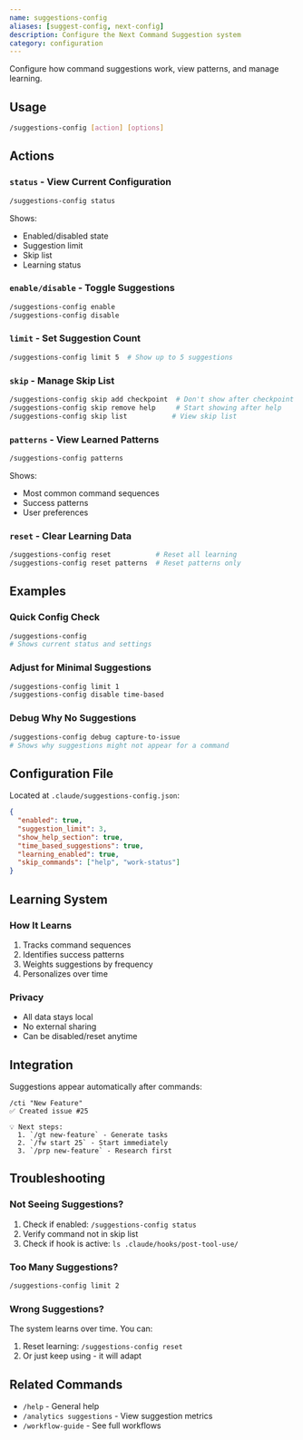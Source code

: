 ```yaml
---
name: suggestions-config
aliases: [suggest-config, next-config]
description: Configure the Next Command Suggestion system
category: configuration
---
```


Configure how command suggestions work, view patterns, and manage learning.

## Usage
```bash
/suggestions-config [action] [options]
```

## Actions

### `status` - View Current Configuration
```bash
/suggestions-config status
```
Shows:
- Enabled/disabled state
- Suggestion limit
- Skip list
- Learning status

### `enable/disable` - Toggle Suggestions
```bash
/suggestions-config enable
/suggestions-config disable
```

### `limit` - Set Suggestion Count
```bash
/suggestions-config limit 5  # Show up to 5 suggestions
```

### `skip` - Manage Skip List
```bash
/suggestions-config skip add checkpoint  # Don't show after checkpoint
/suggestions-config skip remove help     # Start showing after help
/suggestions-config skip list           # View skip list
```

### `patterns` - View Learned Patterns
```bash
/suggestions-config patterns
```
Shows:
- Most common command sequences
- Success patterns
- User preferences

### `reset` - Clear Learning Data
```bash
/suggestions-config reset           # Reset all learning
/suggestions-config reset patterns  # Reset patterns only
```

## Examples

### Quick Config Check
```bash
/suggestions-config
# Shows current status and settings
```

### Adjust for Minimal Suggestions
```bash
/suggestions-config limit 1
/suggestions-config disable time-based
```

### Debug Why No Suggestions
```bash
/suggestions-config debug capture-to-issue
# Shows why suggestions might not appear for a command
```

## Configuration File

Located at `.claude/suggestions-config.json`:
```json
{
  "enabled": true,
  "suggestion_limit": 3,
  "show_help_section": true,
  "time_based_suggestions": true,
  "learning_enabled": true,
  "skip_commands": ["help", "work-status"]
}
```

## Learning System

### How It Learns
1. Tracks command sequences
2. Identifies success patterns
3. Weights suggestions by frequency
4. Personalizes over time

### Privacy
- All data stays local
- No external sharing
- Can be disabled/reset anytime

## Integration

Suggestions appear automatically after commands:
```
/cti "New Feature"
✅ Created issue #25

💡 Next steps:
  1. `/gt new-feature` - Generate tasks
  2. `/fw start 25` - Start immediately
  3. `/prp new-feature` - Research first
```

## Troubleshooting

### Not Seeing Suggestions?
1. Check if enabled: `/suggestions-config status`
2. Verify command not in skip list
3. Check if hook is active: `ls .claude/hooks/post-tool-use/`

### Too Many Suggestions?
```bash
/suggestions-config limit 2
```

### Wrong Suggestions?
The system learns over time. You can:
1. Reset learning: `/suggestions-config reset`
2. Or just keep using - it will adapt

## Related Commands
- `/help` - General help
- `/analytics suggestions` - View suggestion metrics
- `/workflow-guide` - See full workflows
